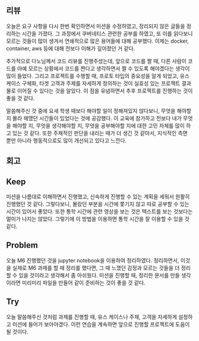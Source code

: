 ## 리뷰
오늘은 요구 사항을 다시 한번 확인하면서 미션을 수정하였고, 정리되지 않은 글들을 정리하는 시간을 가졌다. 그 과정에서 쿠버네티스 관련한 공부를 하였고, 또 이를 읽다보니 모르는 것들이 많이 생겨서 연쇄적으로 많은 용어들에 대해 공부했다. 이제는 docker, container, aws 등에 대해 전보다 이해가 깊어졌던 거 같다.

추가적으로 다노님께서 코드 리뷰를 진행주셨는데, 앞으로 코드를 짤 때, 다른 사람이 코드를 아예 모르는 상황에서 코드를 짠다고 생각하면서 짤 수 있도록 해야겠다는 생각이 많이 들었다. 그리고 프로젝트를 수행할 때, 프로토 타입의 중요성을 알게 되었고, 유스 케이스 구체화, 타겟 고객과 주제를 자세하게 정의하는 것이 실효성 있는 프로젝트 결과물로 이어질 수 있다는 것을 알았다. 이 점을 유념하면서 추후 프로젝트를 진행하는 것이 좋을 것 같다.

말씀해주신 것 중에 요새 학생 때보다 해야할 일이 정해져있지 않다보니, 무엇을 해야할 지 몰라 헤맸던 시간들이 있었다는 것에 공감했다. 이 교육에 참가하고 전보다 내가 무엇을 해야할 지, 무엇을 생각해야할 지, 무엇을 공부해야할 지에 대한 고민 자체를 많이 하고 있는 것 같다. 또한 주체적인 판단을 내리는 때가 더 생긴 것 같아서, 지식적인 측면 뿐만 아니라 행동적으로도 많이 개선되고 있다고 느낀다.

## 회고
## Keep
미션을 나름대로 이해하면서 진행했고, 신속하게 진행할 수 있는 계획을 세워서 원활히 진행했던 것 같다. 그렇다보니, 몰랐던 부분을 시간에 쫓기지 않고 따로 공부할 수 있는 시간이 있어서 좋았다. 또한 통학 시간에 관련 영상을 보는 것은 텍스트를 보는 것보다는 멀미가 나지는 않았다. 그렇기에 이 방법을 이용하면 통학 시간을 잘 이용할 수 있을 것 같다.

## Problem
오늘 M6 진행했던 것을 jupyter notebook을 이용하여 정리하였다. 정리하면서, 이것을 실제로 M6 과제를 할 때 정리를 했다면, 그 때 느꼈던 감정과 모르는 것들을 더 정리할 수 있을 것이라고 생각해서 좀 아쉬웠다. 미션을 진행할 때, 정리한 문서를 만들 생각이라면 미리미리 파일을 만들어 같이 준비하는 것이 좋을 것 같다.

## Try
오늘 말씀해주신 것처럼 과제를 진행할 때, 유스 케이스나 주제, 고객을 자세하게 설정하고 미션에 들어가 보아야겠다. 이런 연습을 계속하면 앞으로 진행할 프로젝트에 도움이 될 것이다.